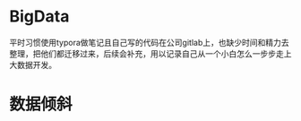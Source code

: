 # BigData
平时习惯使用typora做笔记且自己写的代码在公司gitlab上，也缺少时间和精力去整理，把他们都迁移过来，后续会补充，用以记录自己从一个小白怎么一步步走上大数据开发。

# 数据倾斜
